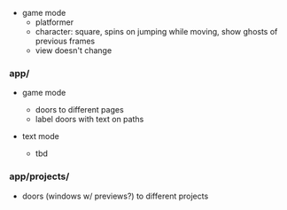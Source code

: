 - game mode
    - platformer
    - character: square, spins on jumping while moving, show ghosts of previous frames
    - view doesn't change

### app/
- game mode
    - doors to different pages
    - label doors with text on paths

- text mode
    - tbd

### app/projects/
- doors (windows w/ previews?) to different projects